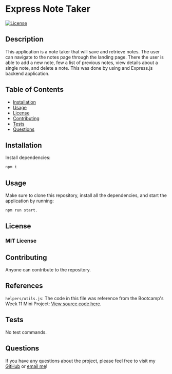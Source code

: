 # Express Note Taker 
[![License](https://img.shields.io/badge/License-MIT-yellow.svg)](https://opensource.org/licenses/MIT)

## Description
This application is a note taker that will save and retrieve notes. The user can navigate to the notes page through the landing page. There the user is able to add a new note, few a list of previous notes, view details about a single note, and delete a note. This was done by using and Express.js backend application. 

## Table of Contents
- [Installation](#installation)
- [Usage](#usage)
- [License](#license)
- [Contributing](#contributing)
- [Tests](#tests)
- [Questions](#questions)

## Installation
Install dependencies:

```bash
npm i
```

## Usage
Make sure to clone this repository, install all the dependencies, and start the application by running:
```bash
npm run start.
```

## License
### MIT License

## Contributing
Anyone can contribute to the repository.

## References
`helpers/utils.js`: The code in this file was reference from the Bootcamp's Week 11 Mini Project: [View source code here](https://git.bootcampcontent.com/University-of-Toronto/UTOR-VIRT-FSF-PT-02-2024-U-LOLC.git).

## Tests
No test commands.

## Questions
If you have any questions about the project, please feel free to visit my [GitHub](https://github.com/MichelleBell0) or [email me](mailto:michbesch0@outlook.com)!